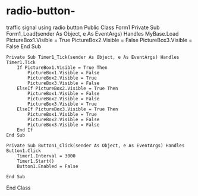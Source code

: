 # radio-button-
traffic signal using radio button
Public Class Form1
    Private Sub Form1_Load(sender As Object, e As EventArgs) Handles MyBase.Load
        PictureBox1.Visible = True
        PictureBox2.Visible = False
        PictureBox3.Visible = False
    End Sub

    Private Sub Timer1_Tick(sender As Object, e As EventArgs) Handles Timer1.Tick
        If PictureBox1.Visible = True Then
            PictureBox1.Visible = False
            PictureBox2.Visible = True
            PictureBox3.Visible = False
        ElseIf PictureBox2.Visible = True Then
            PictureBox1.Visible = False
            PictureBox2.Visible = False
            PictureBox3.Visible = True
        ElseIf PictureBox3.Visible = True Then
            PictureBox1.Visible = True
            PictureBox2.Visible = False
            PictureBox3.Visible = False
        End If
    End Sub

    Private Sub Button1_Click(sender As Object, e As EventArgs) Handles Button1.Click
        Timer1.Interval = 3000
        Timer1.Start()
        Button1.Enabled = False

    End Sub
End Class
